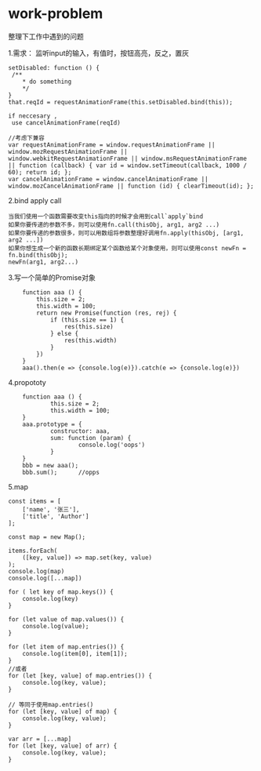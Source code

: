 # work-problem
整理下工作中遇到的问题

1.需求： 监听input的输入，有值时，按钮高亮，反之，置灰
	
	setDisabled: function () {
	 /**
		* do something
		*/
	}
	that.reqId = requestAnimationFrame(this.setDisabled.bind(this));

	if neccesary , 
	 use cancelAnimationFrame(reqId)

	//考虑下兼容	
	var requestAnimationFrame = window.requestAnimationFrame || window.mozRequestAnimationFrame ||
	window.webkitRequestAnimationFrame || window.msRequestAnimationFrame || function (callback) { var id = window.setTimeout(callback, 1000 / 60); return id; };
	var cancelAnimationFrame = window.cancelAnimationFrame || window.mozCancelAnimationFrame || function (id) { clearTimeout(id); };

2.bind apply call

	当我们使用一个函数需要改变this指向的时候才会用到call`apply`bind
	如果你要传递的参数不多，则可以使用fn.call(thisObj, arg1, arg2 ...)
	如果你要传递的参数很多，则可以用数组将参数整理好调用fn.apply(thisObj, [arg1, arg2 ...])
	如果你想生成一个新的函数长期绑定某个函数给某个对象使用，则可以使用const newFn = fn.bind(thisObj); 
	newFn(arg1, arg2...)
	
3.写一个简单的Promise对象
		
		function aaa () {
			this.size = 2;
			this.width = 100;
			return new Promise(function (res, rej) {
				if (this.size == 1) {
					res(this.size)
				} else {
					res(this.width)
				}
			})
		}
		aaa().then(e => {console.log(e)}).catch(e => {console.log(e)})
		
4.propototy

		function aaa () {
				this.size = 2;
				this.width = 100;
		}
		aaa.prototype = {
				constructor: aaa,
				sum: function (param) {
						console.log('oops')
				}
		}
		bbb = new aaa();		
		bbb.sum();		//opps
		
5.map

	const items = [
		['name', '张三'],
		['title', 'Author']
	];

	const map = new Map();

	items.forEach(
		([key, value]) => map.set(key, value)
	);
	console.log(map)	
	console.log([...map])

	for ( let key of map.keys()) {
		console.log(key)
	}

	for (let value of map.values()) {
		console.log(value);
	}

	for (let item of map.entries()) {
		console.log(item[0], item[1]);
	}
	//或者
	for (let [key, value] of map.entries()) {
		console.log(key, value);
	}

	// 等同于使用map.entries()
	for (let [key, value] of map) {
		console.log(key, value);
	}

	var arr = [...map]    
	for (let [key, value] of arr) {
		console.log(key, value);
	}
		
